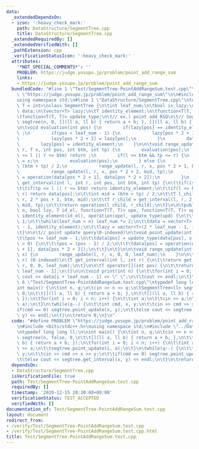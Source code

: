 ```yaml
---
data:
  _extendedDependsOn:
  - icon: ':heavy_check_mark:'
    path: DataStructure/SegmentTree.cpp
    title: DataStructure/SegmentTree.cpp
  _extendedRequiredBy: []
  _extendedVerifiedWith: []
  _pathExtension: cpp
  _verificationStatusIcon: ':heavy_check_mark:'
  attributes:
    '*NOT_SPECIAL_COMMENTS*': ''
    PROBLEM: https://judge.yosupo.jp/problem/point_add_range_sum
    links:
    - https://judge.yosupo.jp/problem/point_add_range_sum
  bundledCode: "#line 1 \"Test/SegmentTree-PointAddRangeSum.test.cpp\"\n#define PROBLEM\
    \ \"https://judge.yosupo.jp/problem/point_add_range_sum\"\n\n#include <bits/stdc++.h>\n\
    using namespace std;\n#line 1 \"DataStructure/SegmentTree.cpp\"\ntemplate <class\
    \ T = int>\nclass SegmentTree {\n\tint leaf_num;\n\tbool is_lazy;\n\tvector<T>\
    \ data;\n\tvector<T> lazy;\n\tT identity_element;\n\tfunction<T(T, T)> operation;\n\
    \tfunction<T(T, T)> update_type;\n\t// ex.) point add RSQ\n\t// SegmentTree<ll>\
    \ segtree(n, 0, [](ll a, ll b) { return a + b; }, [](ll a, ll b) { return b; });\n\
    \n\tvoid evaluation(int pos) {\n        if(lazy[pos] == identity_element) return\
    \ ;\n        if(pos < leaf_num - 1) {\n            lazy[pos * 2 + 1] = lazy[pos];\n\
    \            lazy[pos * 2 + 2] = lazy[pos];\n        }\n        data[pos] = lazy[pos];\n\
    \        lazy[pos] = identity_element;\n    }\n\n\tvoid range_update(int l, int\
    \ r, T x, int pos, int btm, int tp) {\n        evaluation(pos);\n        if(tp\
    \ <= l || r <= btm) return ;\n        if(l <= btm && tp <= r) {\n            lazy[pos]\
    \ = x;\n            evaluation(pos);\n        } else {\n            int mid =\
    \ (btm + tp) / 2;\n            range_update(l, r, x, pos * 2 + 1, btm, mid);\n\
    \            range_update(l, r, x, pos * 2 + 2, mid, tp);\n            data[pos]\
    \ = operation(data[pos * 2 + 1], data[pos * 2 + 2]);\n        }\n    }\n\n\tT\
    \ get_interval(int l, int r, int pos, int btm, int tp) {\n\t\tif(is_lazy) evaluation(pos);\n\
    \t\tif(tp <= l || r <= btm) return identity_element;\n\t\tif(l <= btm && tp <=\
    \ r) return data[pos];\n\t\tint mid = (btm + tp) / 2;\n\t\tT l_child = get_interval(l,\
    \ r, 2 * pos + 1, btm, mid);\n\t\tT r_child = get_interval(l, r, 2 * pos + 2,\
    \ mid, tp);\n\t\treturn operation(l_child, r_child);\n\t}\n\n\tpublic:\n\tSegmentTree(size_t\
    \ n, bool lzy, T id_el, function<T(T, T)> ope, function<T(T, T)> upd)\n\t: is_lazy(lzy),\
    \ identity_element(id_el), operation(ope), update_type(upd) {\n\t\tleaf_num =\
    \ 1;\n\t\twhile(leaf_num < n) leaf_num *= 2;\n\t\tdata = vector<T>(2 * leaf_num\
    \ - 1, identity_element);\n\t\tlazy = vector<T>(2 * leaf_num - 1, identity_element);\n\
    \t}\n\n\t// point update query(0-indexed)\n\tvoid point_update(int pos, T x) {\n\
    \t\tpos += leaf_num - 1;\n\t\tdata[pos] = update_type(data[pos], x);\n\t\twhile(pos\
    \ > 0) {\n\t\t\tpos = (pos - 1) / 2;\n\t\t\tdata[pos] = operation(data[pos * 2\
    \ + 1], data[pos * 2 + 2]);\n\t\t}\n\t}\n\n\tvoid range_update(int l, int r, T\
    \ x) {\n        range_update(l, r, x, 0, 0, leaf_num);\n    }\n\n\t// get [l,\
    \ r) (0-indexed)\n\tT get_interval(int l, int r) {\n\t\treturn get_interval(l,\
    \ r, 0, 0, leaf_num);\n\t}\n\n\tT operator[](int pos) {\n\t\treturn data[pos +\
    \ leaf_num - 1];\n\t}\n\n\tvoid print(int n) {\n\t\tfor(int i = 0; i < n; i++)\
    \ cout << data[i + leaf_num - 1] << \" \";\n\t\tcout << endl;\n\t}\n};\n#line\
    \ 6 \"Test/SegmentTree-PointAddRangeSum.test.cpp\"\ntypedef long long ll;\n\n\
    int main() {\n\tint n, q;\n\tcin >> n >> q;\n\tSegmentTree<ll> segtree(n, false,\
    \ 0,\n\t\t[](ll a, ll b) { return a + b; },\n\t\t[](ll a, ll b) { return a + b;\
    \ });\n\tfor(int i = 0; i < n; i++) {\n\t\tint a;\n\t\tcin >> a;\n\t\tsegtree.point_update(i,\
    \ a);\n\t}\n\twhile(q--) {\n\t\tint cmd, x, y;\n\t\tcin >> cmd >> x >> y;\n\t\t\
    if(cmd == 0) segtree.point_update(x, y);\n\t\telse cout << segtree.get_interval(x,\
    \ y) << endl;\n\t}\n\treturn 0;\n}\n"
  code: "#define PROBLEM \"https://judge.yosupo.jp/problem/point_add_range_sum\"\n\
    \n#include <bits/stdc++.h>\nusing namespace std;\n#include \"../DataStructure/SegmentTree.cpp\"\
    \ntypedef long long ll;\n\nint main() {\n\tint n, q;\n\tcin >> n >> q;\n\tSegmentTree<ll>\
    \ segtree(n, false, 0,\n\t\t[](ll a, ll b) { return a + b; },\n\t\t[](ll a, ll\
    \ b) { return a + b; });\n\tfor(int i = 0; i < n; i++) {\n\t\tint a;\n\t\tcin\
    \ >> a;\n\t\tsegtree.point_update(i, a);\n\t}\n\twhile(q--) {\n\t\tint cmd, x,\
    \ y;\n\t\tcin >> cmd >> x >> y;\n\t\tif(cmd == 0) segtree.point_update(x, y);\n\
    \t\telse cout << segtree.get_interval(x, y) << endl;\n\t}\n\treturn 0;\n}"
  dependsOn:
  - DataStructure/SegmentTree.cpp
  isVerificationFile: true
  path: Test/SegmentTree-PointAddRangeSum.test.cpp
  requiredBy: []
  timestamp: '2020-12-15 20:30:08+09:00'
  verificationStatus: TEST_ACCEPTED
  verifiedWith: []
documentation_of: Test/SegmentTree-PointAddRangeSum.test.cpp
layout: document
redirect_from:
- /verify/Test/SegmentTree-PointAddRangeSum.test.cpp
- /verify/Test/SegmentTree-PointAddRangeSum.test.cpp.html
title: Test/SegmentTree-PointAddRangeSum.test.cpp
---
```

